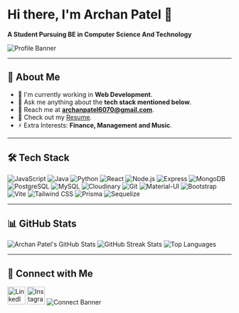 # Hi there, I'm Archan Patel 👋

**A Student Pursuing BE in Computer Science And Technology**

![Profile Banner](https://camo.githubusercontent.com/4d9f5ecceb711eec6e2018f38a5677dc657c9738d4a65ba3b928c41c0a45b439/68747470733a2f2f6d69726f2e6d656469756d2e636f6d2f6d61782f313336302f302a37513379765349765f7430696f4a2d5a2e676966)

---

## 🚀 About Me

- 🌱 I'm currently working in **Web Development**.
- 💬 Ask me anything about the **tech stack mentioned below**.
- 📧 Reach me at **archanpatel6070@gmail.com**.
- 📄 Check out my [Resume](#).
- ⚡ Extra Interests: **Finance, Management and Music**.

---
## 🛠 Tech Stack

![JavaScript](https://img.shields.io/badge/-JavaScript-F7DF1E?logo=javascript&logoColor=black)
![Java](https://img.shields.io/badge/-Java-007396?logo=java&logoColor=white)
![Python](https://img.shields.io/badge/-Python-3776AB?logo=python&logoColor=white)
![React](https://img.shields.io/badge/-React-61DAFB?logo=react&logoColor=black)
![Node.js](https://img.shields.io/badge/-Node.js-339933?logo=node.js&logoColor=white)
![Express](https://img.shields.io/badge/-Express-000000?logo=express&logoColor=white)
![MongoDB](https://img.shields.io/badge/-MongoDB-47A248?logo=mongodb&logoColor=white)
![PostgreSQL](https://img.shields.io/badge/-PostgreSQL-4169E1?logo=postgresql&logoColor=white)
![MySQL](https://img.shields.io/badge/-MySQL-4479A1?logo=mysql&logoColor=white)
![Cloudinary](https://img.shields.io/badge/-Cloudinary-3448C5?logo=cloudinary&logoColor=white)
![Git](https://img.shields.io/badge/-Git-F05032?logo=git&logoColor=white)
![Material-UI](https://img.shields.io/badge/-Material_UI-007FFF?logo=mui&logoColor=white)
![Bootstrap](https://img.shields.io/badge/-Bootstrap-563D7C?logo=bootstrap&logoColor=white)
![Vite](https://img.shields.io/badge/-Vite-646CFF?logo=vite&logoColor=white)
![Tailwind CSS](https://img.shields.io/badge/-Tailwind_CSS-06B6D4?logo=tailwindcss&logoColor=white)
![Prisma](https://img.shields.io/badge/-Prisma-2D3748?logo=prisma&logoColor=white)
![Sequelize](https://img.shields.io/badge/-Sequelize-52B0E7?logo=sequelize&logoColor=white)

---

## 📊 GitHub Stats

![Archan Patel's GitHub Stats](https://github-readme-stats.vercel.app/api?username=archanpatel1425&show_icons=true&theme=radical)
![GitHub Streak Stats](https://streak-stats.demolab.com?user=archanpatel1425&theme=radical)
![Top Languages](https://github-readme-stats.vercel.app/api/top-langs/?username=archanpatel1425&layout=compact&theme=radical)

---
## 🤝 Connect with Me

[<img src="https://img.icons8.com/fluency/48/000000/linkedin.png" alt="LinkedIn" width="40" height="40"/>](https://www.linkedin.com/in/<your-linkedin-profile>/)
[<img src="https://img.icons8.com/fluency/48/000000/instagram-new.png" alt="Instagram" width="40" height="40"/>](https://www.instagram.com/<your-instagram-profile>/)
![Connect Banner](https://camo.githubusercontent.com/f98b19ea5f7cf6143e58c9f47c68ae5d4894885b660e02bb4ba723f64e222a2d/68747470733a2f2f74686f756768746f76657264657369676e2e636f6d2f77702d636f6e74656e742f75706c6f6164732f323031372f31322f63665f73656374696f6e315f746f702d312e676966)


